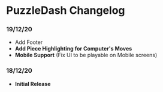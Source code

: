 # PuzzleDash Changelog

### 19/12/20

* Add Footer
* **Add Piece Highlighting for Computer's Moves**
* **Mobile Support** (Fix UI to be playable on Mobile screens)

### 18/12/20

* **Initial Release**
